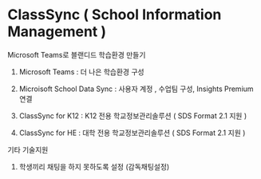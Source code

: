 # ClassSync ( School Information Management  )
Microsoft Teams로 블랜디드 학습환경 만들기 

1. Microsoft Teams : 더 나은 학습환경 구성

2. Microisoft School Data Sync : 사용자 계정 , 수업팀 구성, Insights Premium 연결
  
3. ClassSync for K12 : K12 전용 학교정보관리솔루션 ( SDS Format 2.1 지원 )

4. ClassSync for HE : 대학 전용 학교정보관리솔루션 ( SDS Format 2.1 지원 )


기타 기술지원
1. 학생끼리 채팅을 하지 못하도록 설정 (감독채팅설정)
